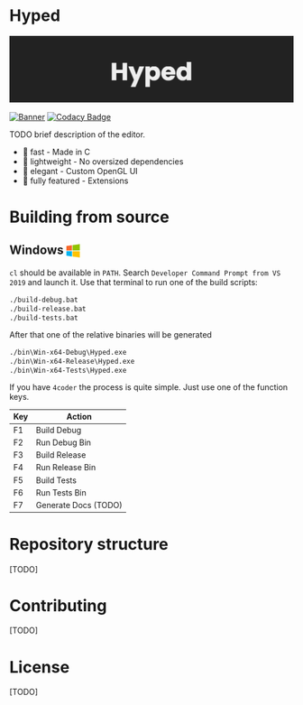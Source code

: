 # Hyped

![Hyped banner](media/banner.png)

[![Banner](https://img.shields.io/static/v1?label=%20&message=Banner&color=gray)](https://liyasthomas.github.io/banner/)
[![Codacy Badge](https://app.codacy.com/project/badge/Grade/451f38a7535348e08661c58b116323be)](https://www.codacy.com?utm_source=gitlab.com&utm_medium=referral&utm_content=lunar-matter/hyped&utm_campaign=Badge_Grade)

TODO brief description of the editor.

- 🚀 fast - Made in C
- 🍂 lightweight - No oversized dependencies
- 🎩 elegant - Custom OpenGL UI
- 🧰 fully featured - Extensions

# Building from source

## Windows <img src="./media/windows-logo.png" width=24 valign="middle">

`cl` should be available in `PATH`. Search `Developer Command Prompt from VS 2019` and launch it. Use that terminal to run one of the build scripts:

```shell
./build-debug.bat
./build-release.bat
./build-tests.bat
```

After that one of the relative binaries will be generated

```
./bin\Win-x64-Debug\Hyped.exe
./bin\Win-x64-Release\Hyped.exe
./bin\Win-x64-Tests\Hyped.exe
```

If you have `4coder` the process is quite simple. Just use one of the function keys.

| Key | Action               |
| --- | -------------------- |
| F1  | Build Debug          |
| F2  | Run Debug Bin        |
| F3  | Build Release        |
| F4  | Run Release Bin      |
| F5  | Build Tests          |
| F6  | Run Tests Bin        |
| F7  | Generate Docs (TODO) |

# Repository structure

[TODO]

# Contributing

[TODO]

# License

[TODO]
